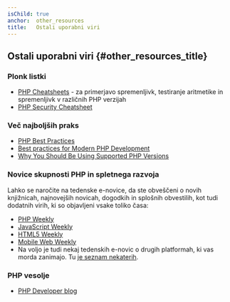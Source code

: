 ```yaml
---
isChild: true
anchor:  other_resources
title:   Ostali uporabni viri
---
```


## Ostali uporabni viri {#other_resources_title}

### Plonk listki

* [PHP Cheatsheets](http://phpcheatsheets.com/) - za primerjavo spremenljivk, testiranje aritmetike in spremenljivk v različnih
PHP verzijah
* [PHP Security Cheatsheet](https://www.owasp.org/index.php/PHP_Security_Cheat_Sheet)

### Več najboljših praks

* [PHP Best Practices](https://phpbestpractices.org/)
* [Best practices for Modern PHP Development](https://www.airpair.com/php/posts/best-practices-for-modern-php-development)
* [Why You Should Be Using Supported PHP Versions](https://kinsta.com/blog/php-versions/)

### Novice skupnosti PHP in spletnega razvoja

Lahko se naročite na tedenske e-novice, da ste obveščeni o novih knjižnicah, najnovejših novicah, dogodkih in splošnih
obvestilih, kot tudi dodatnih virih, ki so objavljeni vsake toliko časa:

* [PHP Weekly](http://www.phpweekly.com)
* [JavaScript Weekly](http://javascriptweekly.com)
* [HTML5 Weekly](http://html5weekly.com)
* [Mobile Web Weekly](http://mobilewebweekly.co)
* Na voljo je tudi nekaj tedenskih e-novic o drugih platformah, ki vas morda zanimajo. Tu
  [je seznam nekaterih](https://github.com/jondot/awesome-weekly).

### PHP vesolje

* [PHP Developer blog](http://blog.phpdeveloper.org/)
